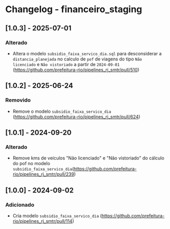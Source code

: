# Changelog - financeiro_staging

## [1.0.3] - 2025-07-01

### Alterado

- Altera o modelo `subsidio_faixa_servico_dia.sql` para desconsiderar a `distancia_planejada` no calculo de `pof` de viagens do tipo `Não licenciado` e `Não vistoriado` a partir de `2024-09-01` (https://github.com/prefeitura-rio/pipelines_rj_smtr/pull/510)

## [1.0.2] - 2025-06-24

### Removido

- Remove o modelo `subsidio_faixa_servico_dia` (https://github.com/prefeitura-rio/pipelines_rj_smtr/pull/624)

## [1.0.1] - 2024-09-20

### Alterado

- Remove kms de veículos "Não licenciado" e "Não vistoriado" do cálculo do pof no modelo `subsidio_faixa_servico_dia`(https://github.com/prefeitura-rio/pipelines_rj_smtr/pull/239)

## [1.0.0] - 2024-09-02

### Adicionado

- Cria modelo `subsidio_faixa_servico_dia` (https://github.com/prefeitura-rio/pipelines_rj_smtr/pull/114)